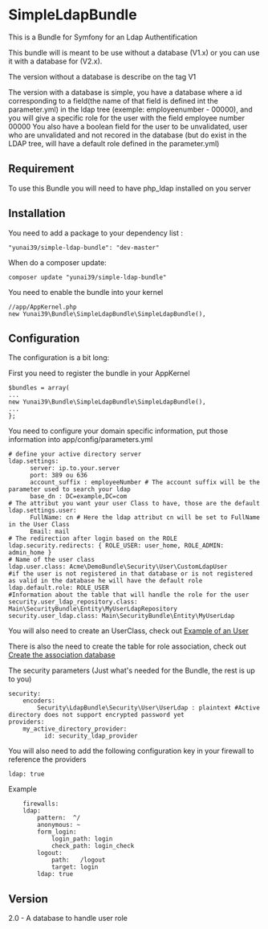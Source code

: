 SimpleLdapBundle
================

This is a Bundle for Symfony for an Ldap Authentification

This bundle will is meant to be use without a database (V1.x) or you can use it with a database for (V2.x).

The version without a database is describe on the tag V1

The version with a database is simple, you have a database where a id corresponding to a field(the name of that field is defined int the parameter.yml) in the ldap tree (exemple: employeenumber - 00000), and you will give a specific role for the user with the field employee number 00000
You also have a boolean field for the user to be unvalidated, user who are unvalidated and not recored in the database (but do exist in the LDAP tree, will have a default role defined in the parameter.yml)

Requirement
-----------

To use this Bundle you will need to have php_ldap installed on you server

Installation
------------

You need to add a package to your dependency list :

	"yunai39/simple-ldap-bundle": "dev-master"
	
When do a composer update:
	
	composer update "yunai39/simple-ldap-bundle"

You need to enable the bundle into your kernel

    //app/AppKernel.php
    new Yunai39\Bundle\SimpleLdapBundle\SimpleLdapBundle(),
    

Configuration
-------------

The configuration is a bit long:

First you need to register the bundle in your AppKernel
	
	
    $bundles = array(
	...
	new Yunai39\Bundle\SimpleLdapBundle\SimpleLdapBundle(),
	...
	};



You need to configure your domain specific information, put those information into app/config/parameters.yml

    # define your active directory server
    ldap.settings:
          server: ip.to.your.server
          port: 389 ou 636
          account_suffix : employeeNumber # The account suffix will be the parameter used to search your ldap
          base_dn : DC=example,DC=com  
    # The attribut you want your user Class to have, those are the default
    ldap.settings.user:
          FullName: cn # Here the ldap attribut cn will be set to FullName in the User Class
          Email: mail
    # The redirection after login based on the ROLE
    ldap.security.redirects: { ROLE_USER: user_home, ROLE_ADMIN: admin_home }
    # Name of the user class
    ldap.user.class: Acme\DemoBundle\Security\User\CustomLdapUser
    #if the user is not registered in that database or is not registered as valid in the database he will have the default role
    ldap.default.role: ROLE_USER
	#Information about the table that will handle the role for the user
    security.user_ldap_repository.class: Main\SecurityBundle\Entity\MyUserLdapRepository
    security.user_ldap.class: Main\SecurityBundle\Entity\MyUserLdap


You will also need to create an UserClass, check out [Example of an User](https://github.com/yunai39/SimpleLdapBundle/wiki/Example-User)


There is also the need to create the table for role association, check out [Create the association database](https://github.com/yunai39/SimpleLdapBundle/wiki/How-to-create-the-database-for-association)

The security parameters (Just what's needed for the Bundle, the rest is up to you)

    security:
        encoders:
            Security\LdapBundle\Security\User\UserLdap : plaintext #Active directory does not support encrypted password yet
    providers:
        my_active_directory_provider:
              id: security_ldap_provider

You will also need to add the following configuration key in your firewall to reference the providers

    ldap: true
    
Example

        firewalls:
        ldap:
            pattern:  ^/
            anonymous: ~
            form_login:
                login_path: login
                check_path: login_check
            logout:
                path:   /logout
                target: login
            ldap: true
                

Version
----------------------

	
2.0
	- A database to handle user role
